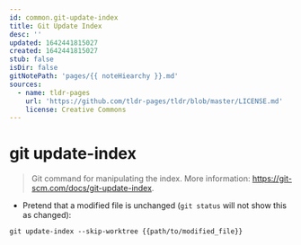 ```yaml
---
id: common.git-update-index
title: Git Update Index
desc: ''
updated: 1642441815027
created: 1642441815027
stub: false
isDir: false
gitNotePath: 'pages/{{ noteHiearchy }}.md'
sources:
  - name: tldr-pages
    url: 'https://github.com/tldr-pages/tldr/blob/master/LICENSE.md'
    license: Creative Commons
---
```

# git update-index

> Git command for manipulating the index.
> More information: <https://git-scm.com/docs/git-update-index>.

- Pretend that a modified file is unchanged (`git status` will not show this as changed):

`git update-index --skip-worktree {{path/to/modified_file}}`


